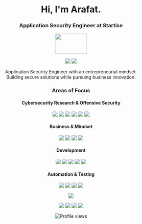 <h1 align="center">Hi, I'm Arafat.</h1>
<h3 align="center">Application Security Engineer at Startise</h3>

<p align="center">
 <img src="https://media2.giphy.com/media/WUlplcMpOCEmTGBtBW/giphy.gif?cid=ecf05e474w6vi19u77wfxbqkb13r22g19heinvdsnbaj631e&amp;ep=v1_stickers_search&amp;rid=giphy.gif&amp;ct=s" width="100" height="63">
</p>

<p align="center">
 <a href="https://linkedin.com/in/e4rafat"><img src="https://img.shields.io/badge/LinkedIn-0A66C2?style=flat&logo=linkedin&logoColor=white"/></a>
 <a href="https://twitter.com/easinxarafat"><img src="https://img.shields.io/badge/Twitter-000000?style=flat&logo=x&logoColor=white"/></a>
</p>

<p align="center">
  Application Security Engineer with an entrepreneurial mindset.<br>
  Building secure solutions while pursuing business innovation.
</p>

<h3 align="center">Areas of Focus</h3>

<h4 align="center">Cybersecurity Research & Offensive Security</h4>
<p align="center">
 <img src="https://img.shields.io/badge/Web_Security-FF6B6B?style=flat"/>
 <img src="https://img.shields.io/badge/Network_Security-1679A7?style=flat"/>
 <img src="https://img.shields.io/badge/BurpSuite-FF6B6B?style=flat&logo=burp-suite&logoColor=white"/>
 <img src="https://img.shields.io/badge/Metasploit-2A2A2A?style=flat&logo=metasploit&logoColor=white"/>
 <img src="https://img.shields.io/badge/OWASP_ZAP-000000?style=flat&logo=owasp&logoColor=white"/>
 <img src="https://img.shields.io/badge/CTF_Player-ED1C24?style=flat"/>
</p>

<h4 align="center">Business & Mindset</h4>
<p align="center">
 <img src="https://img.shields.io/badge/Startup_Development-FFB000?style=flat"/>
 <img src="https://img.shields.io/badge/Business_Strategy-4A154B?style=flat"/>
 <img src="https://img.shields.io/badge/Product_Management-0052CC?style=flat"/>
 <img src="https://img.shields.io/badge/Growth_Hacking-FF6B6B?style=flat"/>
</p>

<h4 align="center">Development</h4>
<p align="center">
 <img src="https://img.shields.io/badge/MongoDB-47A248?style=flat&logo=mongodb&logoColor=white"/>
 <img src="https://img.shields.io/badge/Express-000000?style=flat&logo=express&logoColor=white"/>
 <img src="https://img.shields.io/badge/React-61DAFB?style=flat&logo=react&logoColor=black"/>
 <img src="https://img.shields.io/badge/Node.js-339933?style=flat&logo=node.js&logoColor=white"/>
 <img src="https://img.shields.io/badge/TypeScript-3178C6?style=flat&logo=typescript&logoColor=white"/>
</p>

<h4 align="center">Automation & Testing</h4>
<p align="center">
 <img src="https://img.shields.io/badge/Playwright-2EAD33?style=flat&logo=playwright&logoColor=white"/>
 <img src="https://img.shields.io/badge/Selenium-43B02A?style=flat&logo=selenium&logoColor=white"/>
 <img src="https://img.shields.io/badge/Bash-4EAA25?style=flat&logo=gnu-bash&logoColor=white"/>
 <img src="https://img.shields.io/badge/CI/CD-2496ED?style=flat"/>
</p>

<div align="center">

![](https://github-profile-summary-cards.vercel.app/api/cards/profile-details?username=mrx-arafat&theme=transparent)
 
![](https://github-profile-summary-cards.vercel.app/api/cards/repos-per-language?username=mrx-arafat&theme=transparent)
![](https://github-profile-summary-cards.vercel.app/api/cards/most-commit-language?username=mrx-arafat&theme=transparent)
![](https://github-profile-summary-cards.vercel.app/api/cards/stats?username=mrx-arafat&theme=transparent) 
![](https://github-profile-summary-cards.vercel.app/api/cards/productive-time?username=mrx-arafat&theme=transparent&utcOffset=6)
 
</div>

<p align="center">
 <img src="https://komarev.com/ghpvc/?username=mrx-arafat&label=Profile%20views&color=0e75b6&style=flat" alt="Profile views">
</p>
